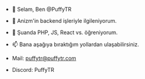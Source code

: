 - 👋 Selam, Ben @PuffyTR
- 👀 Anizm'in backend işleriyle ilgileniyorum.
- 🌱 Şuanda PHP, JS, React vs. öğreniyorum.
- 📫 Bana aşağıya bıraktığım yollardan ulaşabilirsiniz.

- Mail: puffytr@puffytr.com
- Discord: PuffyTR
